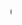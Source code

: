 <HTML>
<HEAD>

</HEAD>

<BODY>
  <MARQUEE>CENTRO DE ESTUDIOS DE BACHILLERATO CEB 5/11<MARQUEE>
<CENTER><H1>Paginas web</H1></CENTER>
<HR>
<P>Centro de estudio de bachillerato ceb 511
<p>Yazmin Alexandra Flores Cedillo
  <P>Ismael sanchez ruiz</P>
  <p>Ximena jocelyn lopez lopes </p>
<p>Ramiro Reyna Torres
<p>602
  <P></P>
</BODY>
</HTML>
</HEAD>
<BODY>
<IMG SRC="https://encrypted-tbn0.gstatic.com/images?q=tbn:ANd9GcTJvXTV_RGtLKkZYQYkoIw1BuZAOL3FHGYSPw&s">
<a href="">enlace</a>
<a href="">enlace</a>
<a href="">enlace</a>
<a href="">enlace</a>
<a href="">enlace</a>
</BODY>
</HTML>
